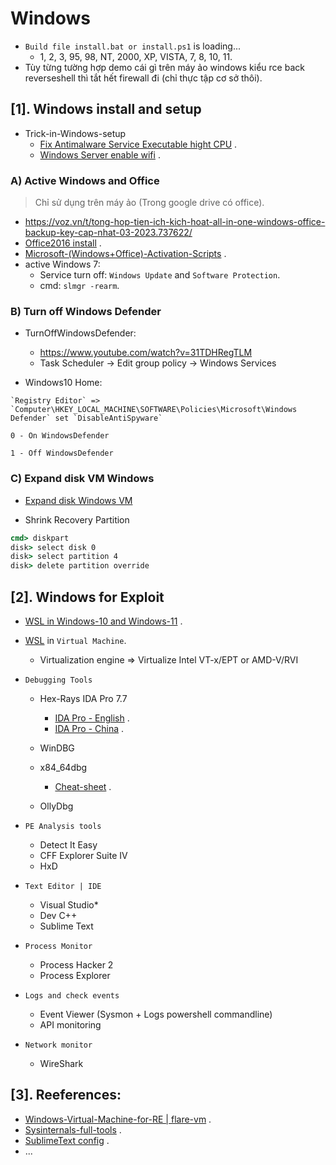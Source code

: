
# Windows
- `Build file install.bat or install.ps1` is loading...
  - 1, 2, 3, 95, 98, NT, 2000, XP, VISTA, 7, 8, 10, 11.
- Tùy từng tường hợp demo cái gì trên máy ảo windows kiểu rce back reverseshell thì tắt hết firewall đi (chỉ thực tập cơ sở thôi).

## [1]. Windows install and setup

- Trick-in-Windows-setup
  * [Fix Antimalware Service Executable hight CPU](https://www.freecodecamp.org/news/what-is-antimalware-service-executable-why-is-it-high-cpu-disk-usage/#:~:text=Antimalware%20service%20executable%20is%20a%20Windows%20Security%20process%20that%20executes,programs%20from%20time%20to%20time.) .
  * [Windows Server enable wifi](https://www.youtube.com/watch?v=PupMFBL39RI) .

### A) Active Windows and Office
> Chỉ sử dụng trên máy ảo (Trong google drive có office).
- https://voz.vn/t/tong-hop-tien-ich-kich-hoat-all-in-one-windows-office-backup-key-cap-nhat-03-2023.737622/
- [Office2016 install](https://drive.google.com/drive/folders/1VgZRlnU4GvfcmqUW-ms4rfqrqiQIZJsB?usp=sharing) .
- [Microsoft-(Windows+Office)-Activation-Scripts](https://github.com/massgravel/Microsoft-Activation-Scripts/releases) . 
- active Windows 7:
  - Service turn off: `Windows Update` and `Software Protection`.
  - cmd: `slmgr -rearm`.

### B) Turn off Windows Defender

- TurnOffWindowsDefender:
  - https://www.youtube.com/watch?v=31TDHRegTLM
  - Task Scheduler -> Edit group policy -> Windows Services

- Windows10 Home: 

```
`Registry Editor` => `Computer\HKEY_LOCAL_MACHINE\SOFTWARE\Policies\Microsoft\Windows Defender` set `DisableAntiSpyware`

0 - On WindowsDefender

1 - Off WindowsDefender
```

### C) Expand disk VM Windows 

- [Expand disk Windows VM](https://www.youtube.com/watch?v=Y5aT8hE177I)

- Shrink Recovery Partition

```bat
cmd> diskpart
disk> select disk 0
disk> select partition 4
disk> delete partition override
```
## [2]. Windows for Exploit
- [WSL in Windows-10 and Windows-11](https://learn.microsoft.com/en-us/windows/wsl/install) .
- [WSL](https://bwgjoseph.com/how-to-manually-install-wsl2-on-a-windows-10-virtual-machine) in `Virtual Machine`.
  * Virtualization engine => Virtualize Intel VT-x/EPT or AMD-V/RVI

- `Debugging Tools`
  * Hex-Rays IDA Pro 7.7
    + [IDA Pro - English](https://drive.google.com/file/d/1wf2XemQQwzpdSdQic63fZ0pC0829XcDE/view?usp=sharing) .
    + [IDA Pro - China](https://drive.google.com/file/d/1qkMy9u1FVz9uFRa2qfBI7_694iJLe5ZW/view?usp=sharing) .

  * WinDBG
  * x84_64dbg 
    + [Cheat-sheet](https://gist.github.com/sidharthpunathil/74911917ebc7be6ce13fabe8e3abdf8d) .
  * OllyDbg
- `PE Analysis tools`
  * Detect It Easy
  * CFF Explorer Suite IV 
  * HxD
- `Text Editor | IDE`
  * Visual Studio*
  * Dev C++
  * Sublime Text
- `Process Monitor`
  * Process Hacker 2
  * Process Explorer
- `Logs and check events`
  * Event Viewer (Sysmon + Logs powershell commandline)
  * API monitoring
- `Network monitor`
  * WireShark
 


## [3]. Reeferences:
  * [Windows-Virtual-Machine-for-RE | flare-vm](https://github.com/mandiant/flare-vm) .
  * [Sysinternals-full-tools](https://learn.microsoft.com/en-us/sysinternals/downloads/sysinternals-suite) .
  * [SublimeText config](https://github.com/NigmaZ/Blogs/tree/main/Virtual-Machine/Note/Sublime%20config) .
  * ...

